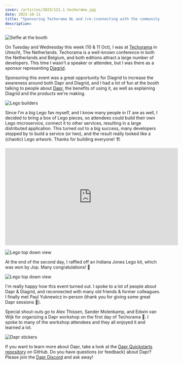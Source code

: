 ```yaml
---
cover: /articles/2023/121.1.techorama.jpg
date: 2023-10-11
title: "Sponsoring Techorama NL and (re-)connecting with the community ❤️"
description:
---
```


![Selfie at the booth](/articles/2023/121.1.techorama.jpg)

On Tuesday and Wednesday this week (10 & 11 Oct), I was at [Techorama](https://techorama.nl/) in Utrecht, The Netherlands. Techorama is a well-known conference in both the Netherlands and Belgium, and both editions attract a large number of developers. This time I wasn't a speaker or attendee, but I was there as a sponsor representing [Diagrid](https://diagrid.io).

Sponsoring this event was a great opportunity for Diagrid to increase the awareness around both Dapr and Diagrid, and I had a lot of fun at the booth talking to people about [Dapr](https://dapr.io), the benefits of using it, as well as explaining Diagrid and the products we're making.

![Lego builders](/articles/2023/121.2.builders.jpg)

Since I'm a big Lego fan myself, and I know many people in IT are as well, I decided to bring a box of Lego pieces, so attendees could build their own Lego microservice, connect it to other services, resulting in a large distributed application. This turned out to a big success, many developers stopped by to build a service (or two), and the result really looked like a (chaotic) Lego artwork. Thanks for building everyone! 🏗️

<iframe width="560" height="315" src="https://www.youtube.com/embed/0fYHfPnEAyU" frameborder="0" allow="autoplay; encrypted-media" allowfullscreen></iframe>

![Lego top down view](/articles/2023/121.3.lego.jpg)

At the end of the second day, I raffled off an Indiana Jones Lego kit, which was won by Jop. Many congratulations! 🎉

![Lego top down view](/articles/2023/121.4.winner.jpg)

I'm really happy how this event turned out. I spoke to a lot of people about Dapr & Diagrid, and reconnected with many old friends & former colleagues. I finally met Paul Yuknewicz in-person (thank you for giving some great Dapr sessions 💪).

Special shout-outs go to Alex Thissen, Sander Molenkamp, and Edwin van Wijk for organizing a Dapr workshop on the first day of Techorama 👏. I spoke to many of the workshop attendees and they all enjoyed it and learned a lot.

![Dapr stickers](/articles/2023/121.5.stickers.jpg)

If you want to learn more about Dapr, take a look at the [Dapr Quickstarts repository](https://github.com/dapr/quickstarts) on GitHub. Do you have questions (or feedback) about Dapr? Please join the [Dapr Discord](https://bit.ly/dapr-discord) and ask away!
